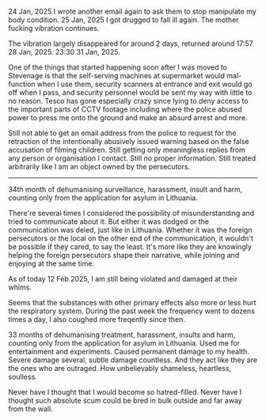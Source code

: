 24 Jan, 2025 I wrote another email again to ask them to stop manipulate my body condition. 25 Jan, 2025 I got drugged to fall ill again. The mother fucking vibration continues.

The vibration largely disappeared for around 2 days, returned around 17:57 28 Jan, 2025.
23:30 31 Jan, 2025.

One of the things that started happening soon after I was moved to Stevenage is that the self-serving machines at supermarket would mal-function when I use them, security scanners at entrance and exit would go off when I pass, and security personnel would be sent my way with little to no reason. Tesco has gone especially crazy since lying to deny access to the important parts of CCTV footage including where the police abused power to press me onto the ground and make an absurd arrest and more.

Still not able to get an email address from the police to request for the retraction of the intentionally abusively issued warning based on the false accusation of filming children. Still getting only meaningless replies from any person or organisation I contact. Still no proper information. Still treated arbitrarily like I am an object owned by the persecutors.

---

34th month of dehumanising surveillance, harassment, insult and harm, counting only from the application for asylum in Lithuania.

There're several times I considered the possibility of misunderstanding and tried to communicate about it. But either it was dodged or the communication was deied, just like in Lithuania.
Whether it was the foreign persecutors or the local on the other end of the communication, it wouldn't be possible if they cared, to say the least. It's more like they are knowingly helping the foreign persecutors shape their narrative, while joining and enjoying at the same time.

As of today 12 Feb 2025, I am still being violated and damaged at their whims.

Seems that the substances with other primary effects also more or less hurt the respiratory system. During the past week the frequency went to dozens times a day, I also coughed more freqently since then.

33 months of dehumanising treatment, harassment, insults and harm, counting only from the application for asylum in Lithuania. Used me for entertainment and experiments. Caused permanent damage to my health. Severe damage several, subtle damage countless. And they act like they are the ones who are outraged. How unbelievably shameless, heartless, soulless.

Never have I thought that I would become so hatred-filled.
Never have I thought such absolute scum could be bred in bulk outside and far away from the wall.
